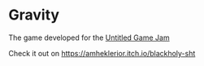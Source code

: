 # Gravity
The game developed for the [Untitled Game Jam](https://itch.io/jam/untitled-game-jam-18/rate/583766)

Check it out on https://amheklerior.itch.io/blackholy-sht
